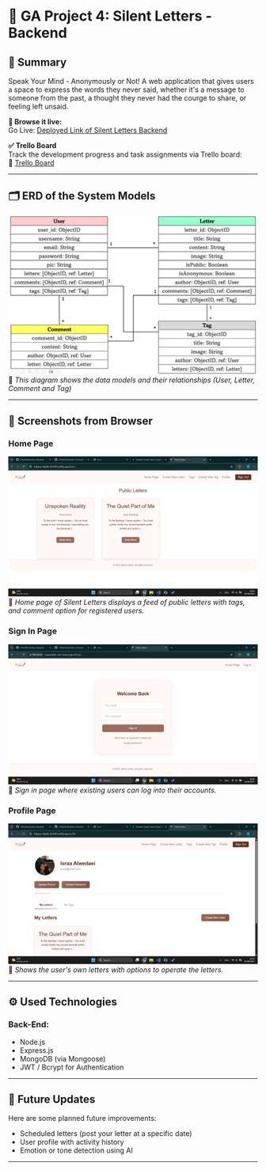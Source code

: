 # 💸 GA Project 4: Silent Letters - Backend

## 📌 Summary
Speak Your Mind - Anonymously or Not!
A web application that gives users a space to express the words they never said, whether it's a message to someone from the past, a thought they never had the courge to share, or feeling left unsaid.


**🔗 Browse it live:**  
Go Live: [Deployed Link of Silent Letters Backend](https://backend-silentletters.onrender.com)

**✅ Trello Board**  
Track the development progress and task assignments via Trello board:  
🔗 [Trello Board](https://trello.com/b/wBGbBekV/silent-letters)

---

## 🗂️ ERD of the System Models  
![ERD](images/ERD/ERD%20of%20Silent%20Letters.png)
📌 *This diagram shows the data models and their relationships (User, Letter, Comment and Tag)*

---

## 🧪 Screenshots from Browser  
### Home Page 
![Home Page](images/Screenshots/Silent%20Letters%20Home%20Page.png)
📌 *Home page of Silent Letters displays a feed of public letters with tags, and comment option for registered users.*

### Sign In Page
![Sign In Page](images/Screenshots/Silent%20Letters%20Login.png)  
📌 *Sign in page where existing users can log into their accounts.*

### Profile Page
![Profile Page](images/Screenshots/Silent%20Letters%20Profile.png)  
📌 *Shows the user's own letters with options to operate the letters.*

---

## ⚙️ Used Technologies

### Back-End:
- Node.js
- Express.js
- MongoDB (via Mongoose)
- JWT / Bcrypt for Authentication

---

## 🚀 Future Updates

Here are some planned future improvements:

- Scheduled letters (post your letter at a specific date)
- User profile with activity history
- Emotion or tone detection using AI

---